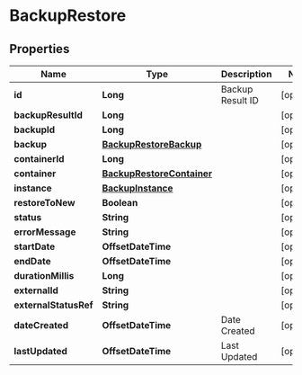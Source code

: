 

# BackupRestore

## Properties

Name | Type | Description | Notes
------------ | ------------- | ------------- | -------------
**id** | **Long** | Backup Result ID |  [optional]
**backupResultId** | **Long** |  |  [optional]
**backupId** | **Long** |  |  [optional]
**backup** | [**BackupRestoreBackup**](BackupRestoreBackup.md) |  |  [optional]
**containerId** | **Long** |  |  [optional]
**container** | [**BackupRestoreContainer**](BackupRestoreContainer.md) |  |  [optional]
**instance** | [**BackupInstance**](BackupInstance.md) |  |  [optional]
**restoreToNew** | **Boolean** |  |  [optional]
**status** | **String** |  |  [optional]
**errorMessage** | **String** |  |  [optional]
**startDate** | **OffsetDateTime** |  |  [optional]
**endDate** | **OffsetDateTime** |  |  [optional]
**durationMillis** | **Long** |  |  [optional]
**externalId** | **String** |  |  [optional]
**externalStatusRef** | **String** |  |  [optional]
**dateCreated** | **OffsetDateTime** | Date Created |  [optional]
**lastUpdated** | **OffsetDateTime** | Last Updated |  [optional]




